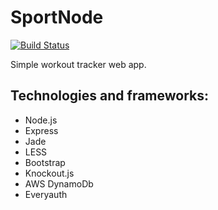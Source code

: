 SportNode
=========

[![Build Status](https://travis-ci.org/andrei-golyakov/sportnode.png)](https://travis-ci.org/andrei-golyakov/sportnode)

Simple workout tracker web app.

Technologies and frameworks:
----------------------------
* Node.js
* Express
* Jade
* LESS
* Bootstrap
* Knockout.js
* AWS DynamoDb
* Everyauth
